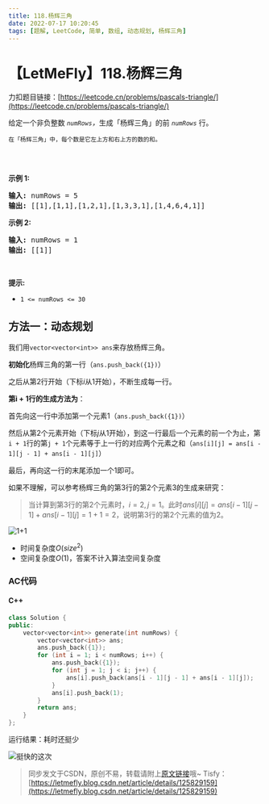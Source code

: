 ```yaml
---
title: 118.杨辉三角
date: 2022-07-17 10:20:45
tags: [题解, LeetCode, 简单, 数组, 动态规划, 杨辉三角]
---
```


# 【LetMeFly】118.杨辉三角

力扣题目链接：[https://leetcode.cn/problems/pascals-triangle/](https://leetcode.cn/problems/pascals-triangle/)

<p>给定一个非负整数 <em><code>numRows</code>，</em>生成「杨辉三角」的前 <em><code>numRows</code> </em>行。</p>

<p><small>在「杨辉三角」中，每个数是它左上方和右上方的数的和。</small></p>

<p><img alt="" src="https://cors.tisfy.eu.org/https://img-blog.csdnimg.cn/83bb725b0de24d27b6908f384d347f03.gif" /></p>

<p> </p>

<p><strong>示例 1:</strong></p>

<pre>
<strong>输入:</strong> numRows = 5
<strong>输出:</strong> [[1],[1,1],[1,2,1],[1,3,3,1],[1,4,6,4,1]]
</pre>

<p><strong>示例 2:</strong></p>

<pre>
<strong>输入:</strong> numRows = 1
<strong>输出:</strong> [[1]]
</pre>

<p> </p>

<p><strong>提示:</strong></p>

<ul>
	<li><code>1 <= numRows <= 30</code></li>
</ul>


    
## 方法一：动态规划

我们用```vector<vector<int>> ans```来存放杨辉三角。

**初始化**杨辉三角的第一行（```ans.push_back({1})```）

之后从第$2$行开始（下标$i$从$1$开始），不断生成每一行。

**第i + 1行的生成方法为**：

首先向这一行中添加第一个元素$1$（```ans.push_back({1})```）

然后从第$2$个元素开始（下标$j$从$1$开始），到这一行最后一个元素的前一个为止，第```i + 1```行的第```j + 1```个元素等于上一行的对应两个元素之和（```ans[i][j] = ans[i - 1][j - 1] + ans[i - 1][j]```）

最后，再向这一行的末尾添加一个$1$即可。

如果不理解，可以参考杨辉三角的第$3$行的第$2$个元素$3$的生成来研究：

> 当计算到第$3$行的第$2$个元素时，$i=2,j=1$。此时$ans[i][j]=ans[i-1][j-1]+ans[i-1][j]=1+1=2$，说明第$3$行的第$2$个元素的值为$2$。

![1+1](https://cors.tisfy.eu.org/https://img-blog.csdnimg.cn/cf11d3123c1248afb7d55d1e719c920f.jpeg#pic_center)

+ 时间复杂度$O(size^2)$
+ 空间复杂度$O(1)$，答案不计入算法空间复杂度

### AC代码

#### C++

```cpp
class Solution {
public:
    vector<vector<int>> generate(int numRows) {
        vector<vector<int>> ans;
        ans.push_back({1});
        for (int i = 1; i < numRows; i++) {
            ans.push_back({1});
            for (int j = 1; j < i; j++) {
                ans[i].push_back(ans[i - 1][j - 1] + ans[i - 1][j]);
            }
            ans[i].push_back(1);
        }
        return ans;
    }
};
```

运行结果：耗时还挺少

![挺快的这次](https://cors.tisfy.eu.org/https://img-blog.csdnimg.cn/062fef3809fd4c878ac408f98b2f2d24.jpeg#pic_center)

> 同步发文于CSDN，原创不易，转载请附上[原文链接](https://blog.tisfy.eu.org/2022/07/17/LeetCode%200118.%E6%9D%A8%E8%BE%89%E4%B8%89%E8%A7%92/)哦~
> Tisfy：[https://letmefly.blog.csdn.net/article/details/125829159](https://letmefly.blog.csdn.net/article/details/125829159)
